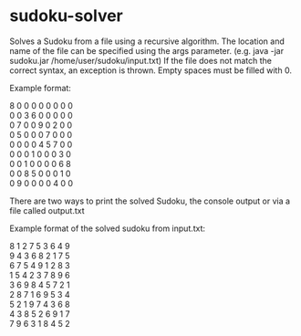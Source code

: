 # sudoku-solver

Solves a Sudoku from a file using a recursive algorithm.
The location and name of the file can be specified using the args parameter.
(e.g. java -jar sudoku.jar /home/user/sudoku/input.txt)
If the file does not match the correct syntax, an exception is thrown.
Empty spaces must be filled with 0.

Example format:

8 0 0 0 0 0 0 0 0 <br>
0 0 3 6 0 0 0 0 0 <br>
0 7 0 0 9 0 2 0 0 <br>
0 5 0 0 0 7 0 0 0 <br>
0 0 0 0 4 5 7 0 0 <br>
0 0 0 1 0 0 0 3 0 <br>
0 0 1 0 0 0 0 6 8 <br>
0 0 8 5 0 0 0 1 0 <br>
0 9 0 0 0 0 4 0 0 <br>

There are two ways to print the solved Sudoku, the console output or via a file called output.txt

Example format of the solved sudoku from input.txt:

8 1 2 7 5 3 6 4 9 <br>
9 4 3 6 8 2 1 7 5 <br>
6 7 5 4 9 1 2 8 3 <br>
1 5 4 2 3 7 8 9 6 <br>
3 6 9 8 4 5 7 2 1 <br>
2 8 7 1 6 9 5 3 4 <br>
5 2 1 9 7 4 3 6 8 <br>
4 3 8 5 2 6 9 1 7 <br>
7 9 6 3 1 8 4 5 2 <br>
